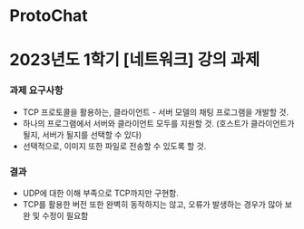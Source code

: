 # ProtoChat

# 2023년도 1학기 [네트워크] 강의 과제

### 과제 요구사항
- TCP 프로토콜을 활용하는, 클라이언트 - 서버 모델의 채팅 프로그램을 개발할 것.
- 하나의 프로그램에서 서버와 클라이언트 모두를 지원할 것. (호스트가 클라이언트가 될지, 서버가 될지를 선택할 수 있다)
- 선택적으로, 이미지 또한 파일로 전송할 수 있도록 할 것.

### 결과
- UDP에 대한 이해 부족으로 TCP까지만 구현함.
- TCP를 활용한 버전 또한 완벽히 동작하지는 않고, 오류가 발생하는 경우가 많아 보완 및 수정이 필요함
